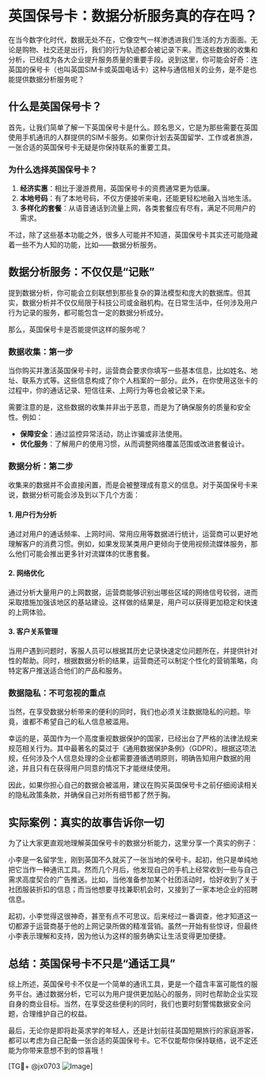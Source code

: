 # 英国保号卡：数据分析服务真的存在吗？

在当今数字化时代，数据无处不在，它像空气一样渗透进我们生活的方方面面。无论是购物、社交还是出行，我们的行为轨迹都会被记录下来。而这些数据的收集和分析，已经成为各大企业提升服务质量的重要手段。说到这里，你可能会好奇：连英国的保号卡（也叫英国SIM卡或英国电话卡）这种与通信相关的业务，是不是也能提供数据分析服务呢？

## 什么是英国保号卡？

首先，让我们简单了解一下英国保号卡是什么。顾名思义，它是为那些需要在英国使用手机通讯的人群提供的SIM卡服务。如果你计划去英国留学、工作或者旅游，一张合适的英国保号卡无疑是你保持联系的重要工具。

### 为什么选择英国保号卡？
1. **经济实惠**：相比于漫游费用，英国保号卡的资费通常更为低廉。
2. **本地号码**：有了本地号码，不仅方便接听来电，还能更轻松地融入当地生活。
3. **多样化的套餐**：从语音通话到流量上网，各类套餐应有尽有，满足不同用户的需求。

不过，除了这些基本功能之外，很多人可能并不知道，英国保号卡其实还可能隐藏着一些不为人知的功能，比如——数据分析服务。

## 数据分析服务：不仅仅是“记账”

提到数据分析，你可能会立刻联想到那些复杂的算法模型和庞大的数据库。但其实，数据分析并不仅仅局限于科技公司或金融机构。在日常生活中，任何涉及用户行为记录的服务，都可能包含一定的数据分析成分。

那么，英国保号卡是否能提供这样的服务呢？

### 数据收集：第一步
当你购买并激活英国保号卡时，运营商会要求你填写一些基本信息，比如姓名、地址、联系方式等。这些信息构成了你个人档案的一部分。此外，在你使用这张卡的过程中，你的通话记录、短信往来、上网行为等也会被记录下来。

需要注意的是，这些数据的收集并非出于恶意，而是为了确保服务的质量和安全性。例如：
- **保障安全**：通过监控异常活动，防止诈骗或非法使用。
- **优化服务**：了解用户的使用习惯，从而调整网络覆盖范围或改进套餐设计。

### 数据分析：第二步
收集来的数据并不会直接闲置，而是会被整理成有意义的信息。对于英国保号卡来说，数据分析可能会涉及到以下几个方面：

#### 1. 用户行为分析
通过对用户的通话频率、上网时间、常用应用等数据进行统计，运营商可以更好地理解客户的消费习惯。例如，如果发现某类用户更倾向于使用视频流媒体服务，那么他们可能会推出更多针对流媒体的优惠套餐。

#### 2. 网络优化
通过分析大量用户的上网数据，运营商能够识别出哪些区域的网络信号较弱，进而采取措施加强该地区的基站建设。这样做的结果是，用户可以获得更加稳定和快速的上网体验。

#### 3. 客户关系管理
当用户遇到问题时，客服人员可以根据其历史记录快速定位问题所在，并提供针对性的帮助。同时，根据数据分析的结果，运营商还可以制定个性化的营销策略，向特定客户推送适合他们的产品和服务。

### 数据隐私：不可忽视的重点
当然，在享受数据分析带来的便利的同时，我们也必须关注数据隐私的问题。毕竟，谁都不希望自己的私人信息被滥用。

幸运的是，英国作为一个高度重视数据保护的国家，已经出台了严格的法律法规来规范相关行为。其中最著名的莫过于《通用数据保护条例》（GDPR）。根据这项法规，任何涉及个人信息处理的企业都需要遵循透明原则，明确告知用户数据的用途，并且只有在获得用户同意的情况下才能继续使用。

因此，如果你担心自己的数据会被滥用，建议在购买英国保号卡之前仔细阅读相关的隐私政策条款，并确保自己对所有细节都了然于胸。

## 实际案例：真实的故事告诉你一切

为了让大家更直观地理解英国保号卡的数据分析能力，这里分享一个真实的例子：

小李是一名留学生，刚到英国不久就买了一张当地的保号卡。起初，他只是单纯地把它当作一种通讯工具。然而几个月后，他发现自己的手机上经常收到一些与自己需求高度契合的广告推送。比如，当他准备参加某个社团活动时，恰好收到了关于社团服装折扣的信息；而当他想要寻找兼职机会时，又接到了一家本地企业的招聘信息。

起初，小李觉得这很神奇，甚至有点不可思议。后来经过一番调查，他才知道这一切都源于运营商基于他的上网记录所做的精准营销。虽然一开始有些惊讶，但最终小李表示理解和支持，因为他认为这样的服务确实让生活变得更加便捷。

## 总结：英国保号卡不只是“通话工具”

综上所述，英国保号卡不仅是一个简单的通讯工具，更是一个蕴含丰富可能性的服务平台。通过数据分析，它可以为用户提供更加贴心的服务，同时也帮助企业实现自身的商业目标。当然，在享受这些便利的同时，我们也要时刻警惕数据安全问题，合理维护自己的权益。

最后，无论你是即将赴英求学的年轻人，还是计划前往英国短期旅行的家庭游客，都可以考虑为自己配备一张合适的英国保号卡。它不仅能帮你保持联络，说不定还能为你带来意想不到的惊喜哦！

[TG💪+ @jx0703 ![Image](https://github.com/user-attachments/assets/dbca1d08-cadb-493c-b0ec-ad6f7a83f270)]